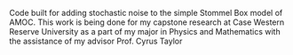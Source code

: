Code built for adding stochastic noise to the simple Stommel Box model of AMOC.
This work is being done for my capstone research at Case Western Reserve University as a part of my major in Physics and Mathematics with the assistance of my advisor Prof. Cyrus Taylor
